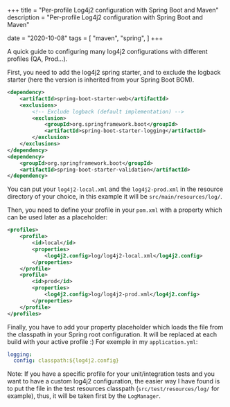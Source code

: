 +++
title = "Per-profile Log4j2 configuration with Spring Boot and Maven"
description = "Per-profile Log4j2 configuration with Spring Boot and Maven"

date = "2020-10-08"
tags = [
    "maven",
    "spring",
]
+++


A quick guide to configuring many log4j2 configurations with different profiles (QA, Prod…).

First, you need to add the log4j2 spring starter, and to exclude the logback starter (here the version is inherited from your Spring Boot BOM).

```xml
<dependency>
    <artifactId>spring-boot-starter-web</artifactId>
    <exclusions>
        <!-- Exclude logback (default implementation) -->
        <exclusion>
            <groupId>org.springframework.boot</groupId>
            <artifactId>spring-boot-starter-logging</artifactId>
        </exclusion>
    </exclusions>
</dependency>
<dependency>
    <groupId>org.springframework.boot</groupId>
    <artifactId>spring-boot-starter-validation</artifactId>
</dependency>
```

You can put your ```log4j2-local.xml``` and the ```log4j2-prod.xml``` in the resource directory of your choice, in this example it will be ```src/main/resources/log/```.

Then, you need to define your profile in your ```pom.xml``` with a property which can be used later as a placeholder:
```xml
<profiles>
    <profile>
        <id>local</id>
        <properties>
            <log4j2.config>log/log4j2-local.xml</log4j2.config>
        </properties>
    </profile>
    <profile>
        <id>prod</id>
        <properties>
            <log4j2.config>log/log4j2-prod.xml</log4j2.config>
        </properties>
    </profile>
</profiles>
```

Finally, you have to add your property placeholder which loads the file from the classpath in your Spring root configuration. It will be replaced at each build with your active profile :)
For exemple in my ```application.yml```:

```yaml
logging:
  config: classpath:${log4j2.config}
```

Note: If you have a specific profile for your unit/integration tests and you want to have a custom log4j2 configuration, the easier way I have found is to put the file in the test resources classpath (```src/test/resources/log/``` for example), thus, it will be taken first by the ```LogManager```.